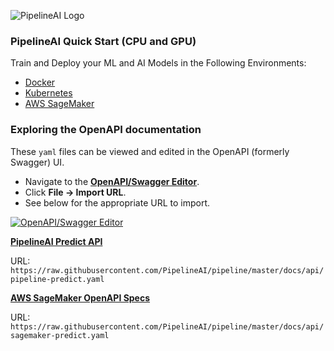 ![PipelineAI Logo](http://pipeline.ai/assets/img/logo/pipelineai-split-black-258x62.png)

### PipelineAI Quick Start (CPU and GPU)
Train and Deploy your ML and AI Models in the Following Environments:
* [Docker](/docs/quickstart/docker)
* [Kubernetes](/docs/quickstart/kubernetes)
* [AWS SageMaker](/docs/quickstart/sagemaker)

### Exploring the OpenAPI documentation
These `yaml` files can be viewed and edited in the OpenAPI (formerly Swagger) UI.
* Navigate to the [**OpenAPI/Swagger Editor**](http://editor.swagger.io/).
* Click **File -> Import URL**.
* See below for the appropriate URL to import.

[![OpenAPI/Swagger Editor](http://pipeline.ai/assets/img/openapi-spec-editor.png)](http://editor.swagger.io)

[**PipelineAI Predict API**](pipeline-predict.yaml)

URL: `https://raw.githubusercontent.com/PipelineAI/pipeline/master/docs/api/pipeline-predict.yaml`

[**AWS SageMaker OpenAPI Specs**](sagemaker-predict.yaml)

URL: `https://raw.githubusercontent.com/PipelineAI/pipeline/master/docs/api/sagemaker-predict.yaml`
